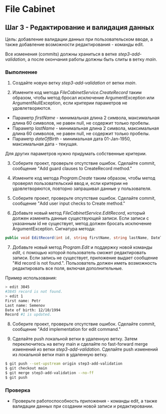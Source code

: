 # File Cabinet

## Шаг 3 - Редактирование и валидация данных

Цель: добавление валидации данных при пользовательском вводе, а также добавление возможности редактирования - команды edit.

Все изменения (commits) должны храниться в ветке _step3-add-validation_, а после окончания работы должны быть слиты в ветку _main_.


### Выполнение

1. Создайте новую ветку _step3-add-validation_ от ветки _main_.

2. Измените код метода _FileCabinetService.CreateRecord_ таким образом, чтобы метод бросал исключение ArgumentException или ArgumentNullException, если критерии параметров не удовлетворяются.

* Параметр _firstName_ - минимальная длина 2 символа, максимальная длина 60 символов, не равен null, не содержит только пробелы.
* Параметр _lastName_ - минимальная длина 2 символа, максимальная длина 60 символов, не равен null, не содержит только пробелы.
* Параметр _dateOfBirth_ - минимальная дата 01-Jan-1950, максимальная дата - текущая.

Для других параметров нужно придумать собственные критерии.

3. Соберите проект, проверьте отсутствие ошибок. Сделайте commit, сообщение "Add guard clauses to CreateRecord method."

4. Измените код метода _Program.Create_ таким образом, чтобы метод проверял пользовательский ввод и, если критерии не удовлетворяются, повторно запрашивал данные у пользователя.

5. Соберите проект, проверьте отсутствие ошибок. Сделайте commit, сообщение "Add user input checks to Create method."

6. Добавьте новый метод _FileCabinetService.EditRecord_, который должен изменять данные существующей записи. Если записи с указанным id не существует, метод должен бросать исключение ArgumentException. Сигнатура метода:

```cs
public void EditRecord(int id, string firstName, string lastName, DateTime dateOfBirth, ...)
```

7. Добавьте новый метод _Program.Edit_ и поддержку новой команды _edit_, с помощью которой пользователь сможет редактировать записи. Если запись не существует, приложение выдает сообщение "#id record is not found.". Пользователь должен иметь возможность редактировать все поля, включая дополнительные.

Пример использования:

```sh
> edit 3845
#3845 record is not found.
> edit 1
First name: Petr
Last name: Semenov
Date of birth: 12/10/1994
Record #1 is updated.
```

8. Соберите проект, проверьте отсутствие ошибок. Сделайте commit, сообщение "Add implementation for edit command."

9. Сделайте push локальной ветки в удаленную ветку. Затем переключитесь на ветку main и сделайте no fast-forward merge изменений из ветки _step3-add-validation_. Сделайте push изменений из локальной ветки main в удаленную ветку.

```sh
$ git push --set-upstream origin step3-add-validation
$ git checkout main
$ git merge step3-add-validation --no-ff
$ git push
```

### Проверка

* Проверьте работоспособность приложения - команды edit, а также валидации данных при создании новой записи и редактировании.
